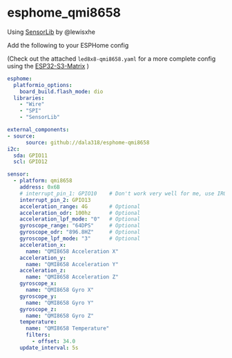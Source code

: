 # esphome_qmi8658

Using [SensorLib](https://github.com/lewisxhe/SensorLib) by @lewisxhe

Add the following to your ESPHome config

(Check out the attached `led8x8-qmi8658.yaml` for a more complete config using the [ESP32-S3-Matrix](https://www.waveshare.com/wiki/ESP32-S3-Matrix) )

```yaml
esphome:
  platformio_options:
    board_build.flash_mode: dio
  libraries:
    - "Wire"
    - "SPI"
    - "SensorLib"

external_components:
- source:
      source: github://dala318/esphome-qmi8658
i2c:
  sda: GPIO11
  scl: GPIO12

sensor:
  - platform: qmi8658
    address: 0x6B
    # interrupt_pin_1: GPIO10    # Don't work very well for me, use IRQ2 below
    interrupt_pin_2: GPIO13
    acceleration_range: 4G       # Optional
    acceleration_odr: 100hz      # Optional
    acceleration_lpf_mode: "0"   # Optional
    gyroscope_range: "64DPS"     # Optional
    gyroscope_odr: "896.8HZ"     # Optional
    gyroscope_lpf_mode: "3"      # Optional
    acceleration_x:
      name: "QMI8658 Acceleration X"
    acceleration_y:
      name: "QMI8658 Acceleration Y"
    acceleration_z:
      name: "QMI8658 Acceleration Z"
    gyroscope_x:
      name: "QMI8658 Gyro X"
    gyroscope_y:
      name: "QMI8658 Gyro Y"
    gyroscope_z:
      name: "QMI8658 Gyro Z"
    temperature:
      name: "QMI8658 Temperature"
      filters:
        - offset: 34.0
    update_interval: 5s

```
